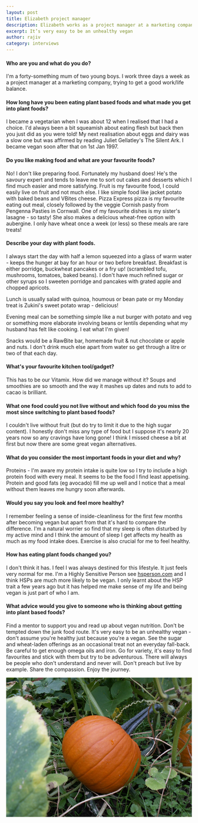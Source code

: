 ```yaml
---
layout: post
title: Elizabeth project manager
description: Elizabeth works as a project manager at a marketing company
excerpt: It’s very easy to be an unhealthy vegan
author: rajiv
category: interviews
---
```

#### Who are you and what do you do?

I'm a forty-something mum of two young boys. I work three days a week as a project manager at a marketing company, trying to get a good work/life balance.

#### How long have you been eating plant based foods and what made you get into plant foods?

I became a vegetarian when I was about 12 when I realised that I had a choice. I'd always been a bit squeamish about eating flesh but back then you just did as you were told! My next realisation about eggs and dairy was a slow one but was affirmed by reading Juliet Gellatley's The Silent Ark. I became vegan soon after that on 1st Jan 1997.

#### Do you like making food and what are your favourite foods?

No! I don't like preparing food. Fortunately my husband does! He's the savoury expert and tends to leave me to sort out cakes and desserts which I find much easier and more satisfying. Fruit is my favourite food, I could easily live on fruit and not much else. I like simple food like jacket potato with baked beans and VBites cheese. Pizza Express pizza is my favourite eating out meal, closely followed by the veggie Cornish pasty from Pengenna Pasties in Cornwall. One of my favourite dishes is my sister's lasagne - so tasty! She also makes a delicious wheat-free option with aubergine. I only have wheat once a week (or less) so these meals are rare treats!

#### Describe your day with plant foods.

I always start the day with half a lemon squeezed into a glass of warm water - keeps the hunger at bay for an hour or two before breakfast. Breakfast is either porridge, buckwheat pancakes or a fry up! (scrambled tofu, mushrooms, tomatoes, baked beans). I don't have much refined sugar or other syrups so I sweeten porridge and pancakes with grated apple and chopped apricots.

Lunch is usually salad with quinoa, houmous or bean pate or my Monday treat is Zukini's sweet potato wrap - delicious!

Evening meal can be something simple like a nut burger with potato and veg or something more elaborate involving beans or lentils depending what my husband has felt like cooking. I eat what I'm given!

Snacks would be a RawBite bar, homemade fruit & nut chocolate or apple and nuts. I don't drink much else apart from water so get through a litre or two of that each day.

#### What's your favourite kitchen tool/gadget?

This has to be our Vitamix. How did we manage without it? Soups and smoothies are so smooth and the way it mashes up dates and nuts to add to cacao is brilliant.

#### What one food could you not live without and which food do you miss the most since switching to plant based foods?

I couldn't live without fruit (but do try to limit it due to the high sugar content). I honestly don't miss any type of food but I suppose it's nearly 20 years now so any cravings have long gone! I think I missed cheese a bit at first but now there are some great vegan alternatives.

#### What do you consider the most important foods in your diet and why?

Proteins - I'm aware my protein intake is quite low so I try to include a high protein food with every meal. It seems to be the food I find least appetising. Protein and good fats (eg avocado) fill me up well and I notice that a meal without them leaves me hungry soon afterwards.

#### Would you say you look and feel more healthy?

I remember feeling a sense of inside-cleanliness for the first few months after becoming vegan but apart from that it's hard to compare the difference. I'm a natural worrier so find that my sleep is often disturbed by my active mind and I think the amount of sleep I get affects my health as much as my food intake does. Exercise is also crucial for me to feel healthy.

#### How has eating plant foods changed you?

I don't think it has. I feel I was always destined for this lifestyle. It just feels very normal for me. I'm a Highly Sensitive Person see [hsperson.com](http://hsperson.com) and I think HSPs are much more likely to be vegan. I only learnt about the HSP trait a few years ago but it has helped me make sense of my life and being vegan is just part of who I am.

#### What advice would you give to someone who is thinking about getting into plant based foods?

Find a mentor to support you and read up about vegan nutrition. Don't be tempted down the junk food route. It's very easy to be an unhealthy vegan - don't assume you're healthy just because you're a vegan. See the sugar and wheat-laden offerings as an occasional treat not an everyday fall-back. Be careful to get enough omega oils and iron. Go for variety, it's easy to find favourites and stick with them but try to be adventurous. There will always be people who don't understand and never will. Don't preach but live by example. Share the compassion. Enjoy the journey.

![pumpkin elizabeth has grown](/img/elizabeth-growing-pumpkin.jpg)